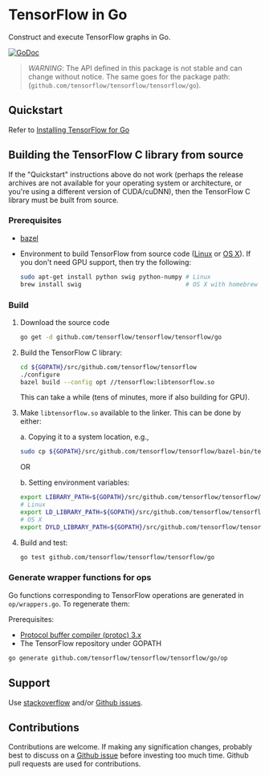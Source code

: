 # TensorFlow in Go

Construct and execute TensorFlow graphs in Go.

[![GoDoc](https://godoc.org/github.com/tensorflow/tensorflow/tensorflow/go?status.svg)](https://godoc.org/github.com/tensorflow/tensorflow/tensorflow/go)

> *WARNING*: The API defined in this package is not stable and can change
> without notice. The same goes for the package path:
> (`github.com/tensorflow/tensorflow/tensorflow/go`).

## Quickstart

Refer to [Installing TensorFlow for Go](https://www.tensorflow.org/install/install_go)

## Building the TensorFlow C library from source

If the "Quickstart" instructions above do not work (perhaps the release archives
are not available for your operating system or architecture, or you're using a
different version of CUDA/cuDNN), then the TensorFlow C library must be built
from source.

### Prerequisites

-   [bazel](https://www.bazel.build/versions/master/docs/install.html)
-   Environment to build TensorFlow from source code
    ([Linux](https://www.tensorflow.org/install/install_sources#PrepareLinux)
    or [OS
    X](https://www.tensorflow.org/install/install_sources#PrepareMac)).
    If you don't need GPU support, then try the following:

    ```sh
    sudo apt-get install python swig python-numpy # Linux
    brew install swig                             # OS X with homebrew
    ```

### Build

1.  Download the source code

    ```sh
    go get -d github.com/tensorflow/tensorflow/tensorflow/go
    ```

2.  Build the TensorFlow C library:

    ```sh
    cd ${GOPATH}/src/github.com/tensorflow/tensorflow
    ./configure
    bazel build --config opt //tensorflow:libtensorflow.so
    ```

    This can take a while (tens of minutes, more if also building for GPU).

3.  Make `libtensorflow.so` available to the linker. This can be done by either:

    a. Copying it to a system location, e.g.,

    ```sh
    sudo cp ${GOPATH}/src/github.com/tensorflow/tensorflow/bazel-bin/tensorflow/libtensorflow.so /usr/local/lib
    ```

    OR

    b. Setting environment variables:

    ```sh
    export LIBRARY_PATH=${GOPATH}/src/github.com/tensorflow/tensorflow/bazel-bin/tensorflow
    # Linux
    export LD_LIBRARY_PATH=${GOPATH}/src/github.com/tensorflow/tensorflow/bazel-bin/tensorflow
    # OS X
    export DYLD_LIBRARY_PATH=${GOPATH}/src/github.com/tensorflow/tensorflow/bazel-bin/tensorflow
    ```

4.  Build and test:

    ```sh
    go test github.com/tensorflow/tensorflow/tensorflow/go
    ```

### Generate wrapper functions for ops

Go functions corresponding to TensorFlow operations are generated in `op/wrappers.go`. To regenerate them:

Prerequisites:
- [Protocol buffer compiler (protoc) 3.x](https://github.com/google/protobuf/releases/)
- The TensorFlow repository under GOPATH

```sh
go generate github.com/tensorflow/tensorflow/tensorflow/go/op
```

## Support

Use [stackoverflow](http://stackoverflow.com/questions/tagged/tensorflow) and/or
[Github issues](https://github.com/tensorflow/tensorflow/issues).

## Contributions

Contributions are welcome. If making any signification changes, probably best to
discuss on a [Github issue](https://github.com/tensorflow/tensorflow/issues)
before investing too much time. Github pull requests are used for contributions.
